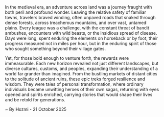 
In the medieval era, an adventure across land was a journey fraught with both peril and profound wonder. Leaving the relative safety of familiar towns, travelers braved winding, often unpaved roads that snaked through dense forests, across treacherous mountains, and over vast, untamed plains. Every league was a challenge, with the constant threat of bandit ambushes, encounters with wild beasts, or the insidious spread of disease. Days were long, spent enduring the elements on horseback or by foot, their progress measured not in miles per hour, but in the enduring spirit of those who sought something beyond their village gates.

Yet, for those bold enough to venture forth, the rewards were immeasurable. Each new horizon revealed not just different landscapes, but diverse cultures, customs, and peoples, expanding their understanding of a world far grander than imagined. From the bustling markets of distant cities to the solitude of ancient ruins, these epic treks forged resilience and wisdom. They were tales of personal transformation, where ordinary individuals became unwitting heroes of their own sagas, returning with eyes opened and spirits enriched, carrying stories that would shape their lives and be retold for generations.

~ By Hozmi - 21 October 2025
